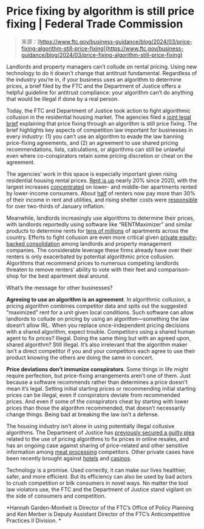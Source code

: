 <!--yml
category: 未分类
date: 2024-05-27 14:31:09
-->

# Price fixing by algorithm is still price fixing | Federal Trade Commission

> 来源：[https://www.ftc.gov/business-guidance/blog/2024/03/price-fixing-algorithm-still-price-fixing](https://www.ftc.gov/business-guidance/blog/2024/03/price-fixing-algorithm-still-price-fixing)

Landlords and property managers can’t collude on rental pricing. Using new technology to do it doesn’t change that antitrust fundamental. Regardless of the industry you’re in, if your business uses an algorithm to determine prices, a brief filed by the FTC and the Department of Justice offers a helpful guideline for antitrust compliance: your algorithm can’t do anything that would be illegal if done by a real person.

Today, the FTC and Department of Justice took action to fight algorithmic collusion in the residential housing market. The agencies filed a [joint legal brief](https://www.ftc.gov/system/files/ftc_gov/pdf/YardiSOI-filed%28withattachments%29_0.pdf) explaining that price fixing through an algorithm is still price fixing. The brief highlights key aspects of competition law important for businesses in every industry: (1) you can’t use an algorithm to evade the law banning price-fixing agreements, and (2) an agreement to use shared pricing recommendations, lists, calculations, or algorithms can still be unlawful even where co-conspirators retain some pricing discretion or cheat on the agreement.

The agencies’ work in this space is especially important given rising residential housing rental prices. [Rent is up](https://fred.stlouisfed.org/series/CUUR0000SEHA) nearly 20% since 2020, with the largest increases [concentrated](https://www.jchs.harvard.edu/sites/default/files/reports/files/Harvard_JCHS_Americas_Rental_Housing_2024.pdf) on lower- and middle-tier apartments rented by lower-income consumers. About [half](https://www.jchs.harvard.edu/sites/default/files/reports/files/Harvard_JCHS_Americas_Rental_Housing_2024.pdf) of renters now pay more than 30% of their income in rent and utilities, and rising shelter costs were [responsible](https://www.reuters.com/markets/us/us-consumer-prices-rise-more-than-expected-january-2024-02-13/) for over two-thirds of January inflation.

Meanwhile, landlords increasingly use algorithms to determine their prices, with landlords reportedly using software like “RENTMaximizer” and similar products to determine rents for [tens of millions](https://www.propublica.org/article/yieldstar-rent-increase-realpage-rent) of apartments across the country. Efforts to fight collusion are even more critical given [private equity-backed consolidation](https://www.propublica.org/article/when-private-equity-becomes-your-landlord) among landlords and property management companies. The considerable leverage these firms already have over their renters is only exacerbated by potential algorithmic price collusion. Algorithms that recommend prices to numerous competing landlords threaten to remove renters’ ability to vote with their feet and comparison-shop for the best apartment deal around.

What’s the message for other businesses?

**Agreeing to use an algorithm is an agreement**. In algorithmic collusion, a pricing algorithm combines competitor data and spits out the suggested “maximized” rent for a unit given local conditions. Such software can allow landlords to collude on pricing by using an algorithm—something the law doesn’t allow IRL. When you replace once-independent pricing decisions with a shared algorithm, expect trouble. Competitors using a shared human agent to fix prices? Illegal. Doing the same thing but with an agreed upon, shared algorithm? Still illegal. It’s also irrelevant that the algorithm maker isn’t a direct competitor if you and your competitors each agree to use their product knowing the others are doing the same in concert.

**Price deviations don’t immunize conspirators**. Some things in life might require perfection, but price-fixing arrangements aren’t one of them. Just because a software recommends rather than determines a price doesn’t mean it’s legal. Setting initial starting prices or recommending initial starting prices can be illegal, even if conspirators deviate from recommended prices. And even if some of the conspirators cheat by starting with lower prices than those the algorithm recommended, that doesn’t necessarily change things. Being bad at breaking the law isn’t a defense.

The housing industry isn’t alone in using potentially illegal collusive algorithms. The Department of Justice has [previously secured a guilty plea](https://www.justice.gov/opa/pr/online-retailer-pleads-guilty-fixing-prices-wall-posters) related to the use of pricing algorithms to fix prices in online resales, and has an ongoing case against sharing of price-related and other sensitive information among [meat processing](https://www.justice.gov/opa/pr/justice-department-sues-agri-stats-operating-extensive-information-exchanges-among-meat) competitors. Other private cases have been recently brought against [hotels](https://finance.yahoo.com/news/costar-faces-lawsuit-alleging-helped-214208313.html) and [casinos](https://www.reuters.com/legal/litigation/las-vegas-hotels-accused-rental-price-conspiracy-class-action-2023-01-26/).

Technology is a promise. Used correctly, it can make our lives healthier, safer, and more efficient. But its efficiency can also be used by bad actors to crush competition or bilk consumers in novel ways. No matter the tool law violators use, the FTC and the Department of Justice stand vigilant on the side of consumers and competition.

*Hannah Garden-Monheit is Director of the FTC’s Office of Policy Planning and Ken Merber is Deputy Assistant Director of the FTC’s Anticompetitive Practices II Division. *